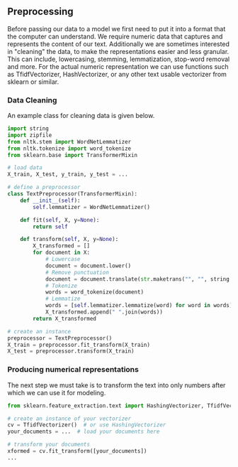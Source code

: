 ## Preprocessing

Before passing our data to a model we first need to put it into a format that the computer can understand. We require numeric data that captures and represents the content of our text. Additionally we are sometimes interested in "cleaning" the data, to make the representations easier and less granular.
This can include, lowercasing, stemming, lemmatization, stop-word removal and more. For the actual numeric representation we can use functions such as TfidfVectorizer, HashVectorizer, or any other text usable vectorizer from sklearn or similar.

### Data Cleaning
An example class for cleaning data is given below.
~~~Python
import string
import zipfile
from nltk.stem import WordNetLemmatizer
from nltk.tokenize import word_tokenize
from sklearn.base import TransformerMixin

# load data
X_train, X_test, y_train, y_test = ...

# define a preprocessor
class TextPreprocessor(TransformerMixin):
    def __init__(self):
        self.lemmatizer = WordNetLemmatizer()

    def fit(self, X, y=None):
        return self

    def transform(self, X, y=None):
        X_transformed = []
        for document in X:
            # Lowercase
            document = document.lower()
            # Remove punctuation
            document = document.translate(str.maketrans("", "", string.punctuation))
            # Tokenize
            words = word_tokenize(document)
            # Lemmatize
            words = [self.lemmatizer.lemmatize(word) for word in words]
            X_transformed.append(" ".join(words))
        return X_transformed

# create an instance
preprocessor = TextPreprocessor()
X_train = preprocessor.fit_transform(X_train)
X_test = preprocessor.transform(X_train)
~~~

### Producing numerical representations
The next step we must take is to transform the text into only numbers after which we can use it for modeling.

~~~Python
from sklearn.feature_extraction.text import HashingVectorizer, TfidfVectorizer

# create an instance of your vectorizer
cv = TfidfVectorizer()  # or use HashingVectorizer
your_documents = ...  # load your documents here

# transform your documents
xformed = cv.fit_transform([your_documents])
...
~~~